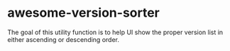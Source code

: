 # awesome-version-sorter
The goal of this utility function is to help UI show the proper version list in either ascending or descending order.
